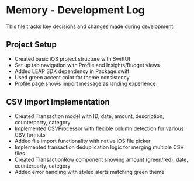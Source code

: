 # Memory - Development Log

This file tracks key decisions and changes made during development.

## Project Setup
- Created basic iOS project structure with SwiftUI
- Set up tab navigation with Profile and Insights/Budget views
- Added LEAP SDK dependency in Package.swift
- Used green accent color for theme consistency
- Profile page shows import message as landing experience

## CSV Import Implementation
- Created Transaction model with ID, date, amount, description, counterparty, category
- Implemented CSVProcessor with flexible column detection for various CSV formats
- Added file import functionality with native iOS file picker
- Implemented transaction deduplication logic for merging multiple CSV files
- Created TransactionRow component showing amount (green/red), date, counterparty, category
- Added error handling with styled alerts matching green theme
